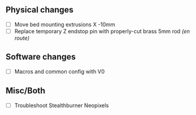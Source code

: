 ## Physical changes

- [ ] Move bed mounting extrusions X -10mm
- [ ] Replace temporary Z endstop pin with properly-cut brass 5mm rod _(en route)_

## Software changes

- [ ] Macros and common config with V0

## Misc/Both

- [ ] Troubleshoot Stealthburner Neopixels
